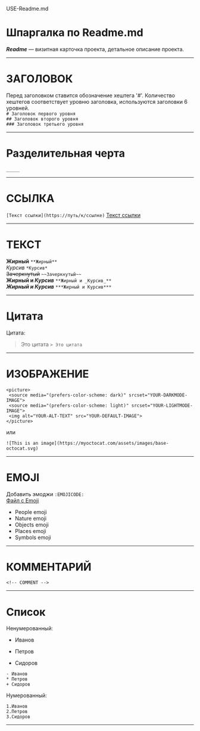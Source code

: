  USE-Readme.md

# Шпаргалка по Readme.md  

***Readme*** — визитная карточка проекта, детальное описание проекта.  
_____  
# ЗАГОЛОВОК  
Перед заголовком ставится обозначение хештега '#'. Количество хештегов соответствует уровню заголовка, используются заголовки 6 уровней.  
`# Заголовок первого уровня`    
`## Заголовок второго уровня`   
`### Заголовок третьего уровня`   
_____  
# Разделительная черта    
`_____ `   
_____ 
# ССЫЛКА  
`[Текст ссылки](https://путь/к/ссылке)` [Текст ссылки](https://путь/к/ссылке)  
_____
# ТЕКСТ 
**Жирный**  `**Жирный**`     
*Курсив*   `*Курсив*`    
~~Зачеркнутый~~   `~~Зачеркнутый~~`      
**Жирный и _Курсив_**   `**Жирный и _Курсив_**`    
***Жирный и Курсив***   `***Жирный и Курсив***`  
_____
# Цитата  

Цитата:
> Это цитата `> Это цитата`

_____
# ИЗОБРАЖЕНИЕ    
```
<picture>
 <source media="(prefers-color-scheme: dark)" srcset="YOUR-DARKMODE-IMAGE">    
 <source media="(prefers-color-scheme: light)" srcset="YOUR-LIGHTMODE-IMAGE">    
 <img alt="YOUR-ALT-TEXT" src="YOUR-DEFAULT-IMAGE">    
</picture>
``` 
или

```
![This is an image](https://myoctocat.com/assets/images/base-octocat.svg)  
```
_____
# EMOJI 
Добавить эмоджи `:EMOJICODE:`  
[Файл с Emoji](https://github.com/Dv-nn/USE-Readme.md/blob/main/emoji.md)
- People emoji  
- Nature emoji  
- Objects emoji  
- Places emoji  
- Symbols emoji  
_____  
# КОММЕНТАРИЙ
`<!-- COMMENT -->`
_____
# Список  
Ненумерованный:  
- Иванов  
* Петров  
+ Сидоров  
```
- Иванов  
* Петров  
+ Сидоров  
```
Нумерованный:    
```
1.Иванов  
2.Петров  
3.Сидоров  
```
_____
#






